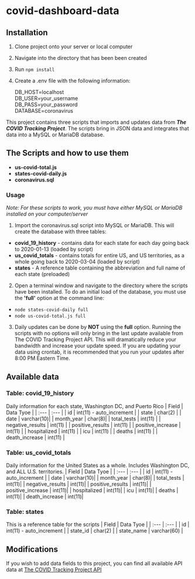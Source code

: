 # covid-dashboard-data
## Installation
1. Clone project onto your server or local computer
2. Navigate into the directory that has been been created
3. Run `npm install`
4. Create a .env file with the following information:  
  
   DB_HOST=localhost  
   DB_USER=your_username  
   DB_PASS=your_password  
   DATABASE=coronavirus  
  
This project contains three scripts that imports and updates data from ***The COVID Tracking Project***. The scripts bring in JSON data and integrates that data into a MySQL or MariaDB database. 

## The Scripts and how to use them
- **us-covid-total.js**
- **states-covid-daily.js**
- **coronavirus.sql**

### Usage ###
*Note: For these scripts to work, you must have either MySQL or MariaDB installed on your computer/server*

1. Import the coronavirus.sql script into MySQL or MariaDB. This will create the database with three tables:
- **covid_19_history**  - contains data for each state for each day going back to 2020-01-13 (loaded by script)
- **us_covid_totals**   - contains totals for entire US, and US territories, as a whole going back to 2020-03-04 (loaded by script)
- **states**            - A reference table containing the abbreviation and full name of each state (preloaded)

2. Open a terminal window and navigate to the directory where the scripts have been installed. To do an initial load of the database, you must use the **'full'** option at the command line: 
- `node states-covid-daily full`
- `node us-covid-total.js full`

3. Daily updates can be done by **NOT** using the **full** option. Running the scripts with no options will only bring in the last update available from The COVID Tracking Project API. This will dramatically reduce your bandwidth and increase your update speed. If you are updating your data using crontab, it is recommended that you run your updates after 8:00 PM Eastern Time. 

## Available data

### Table: covid_19_history
Daily information for each state, Washington DC, and Puerto Rico
| Field | Data Tyoe |
| :---        |    :---   |
| id      | int(11) - auto_increment |
| state   | char(2) |
| date | varchar(10)|
| month_year | char(8)|
| total_tests | int(11) |
| negative_results | int(11) |
| positive_results | int(11) |
| positive_increase | int(11) |
| hospitalized  | int(11) |
| icu | int(11) |
| deaths | int(11) |
| death_increase | int(11) |


### Table: us_covid_totals
Daily information for the United States as a whole. Includes Washington DC, and ALL U.S. territories.
| Field | Data Tyoe |
| :---        |    :---   |
| id | int(11) - auto_increment | 
| date | varchar(10)| 
| month_year | char(8)| 
| total_tests | int(11)| 
| negative_results | int(11)| 
| positive_results | int(11)| 
| positive_increase | int(11)| 
| hospitalized | int(11)| 
| icu | int(11)| 
| deaths | int(11)| 
| death_increase | int(11)| 


### Table: states
This is a reference table for the scripts
| Field | Data Tyoe |
| :---        |    :---   |
| id | int(11) - auto_increment | 
| state_id | char(2) | 
| state_name | varchar(60) |

## Modifications
If you wish to add data fields to this project, you can find all available API data at [The COVID Tracking Project API](https://covidtracking.com/data/api)
